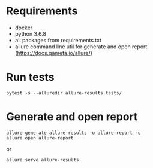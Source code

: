 # Requirements

* docker
* python 3.6.8
* all packages from requirements.txt
* allure command line util for generate and open report (https://docs.qameta.io/allure/)


# Run tests

```shell
pytest -s --alluredir allure-results tests/
```

# Generate and open report

```shell
allure generate allure-results -o allure-report -c
allure open allure-report
```

or
```shell
allure serve allure-results
```
